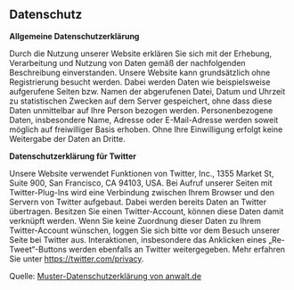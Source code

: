 ## Datenschutz

<p><strong>Allgemeine Datenschutzerklärung</strong></p>
<p>Durch die Nutzung unserer Website erklären Sie sich mit der Erhebung, Verarbeitung und Nutzung von Daten gemäß der nachfolgenden Beschreibung einverstanden. Unsere Website kann grundsätzlich ohne Registrierung besucht werden. Dabei werden Daten wie beispielsweise aufgerufene Seiten bzw. Namen der abgerufenen Datei, Datum und Uhrzeit zu statistischen Zwecken auf dem Server gespeichert, ohne dass diese Daten unmittelbar auf Ihre Person bezogen werden. Personenbezogene Daten, insbesondere Name, Adresse oder E-Mail-Adresse werden soweit möglich auf freiwilliger Basis erhoben. Ohne Ihre Einwilligung erfolgt keine Weitergabe der Daten an Dritte.</p>

<p><strong>Datenschutzerklärung für Twitter</strong></p>
<p>Unsere Website verwendet Funktionen von Twitter, Inc., 1355 Market St, Suite 900, San Francisco, CA 94103, USA. Bei Aufruf unserer Seiten mit Twitter-Plug-Ins wird eine Verbindung zwischen Ihrem Browser und den Servern von Twitter aufgebaut. Dabei werden bereits Daten an Twitter übertragen. Besitzen Sie einen Twitter-Account, können diese Daten damit verknüpft werden. Wenn Sie keine Zuordnung dieser Daten zu Ihrem Twitter-Account wünschen, loggen Sie sich bitte vor dem Besuch unserer Seite bei Twitter aus. Interaktionen, insbesondere das Anklicken eines „Re-Tweet“-Buttons werden ebenfalls an Twitter weitergegeben. Mehr erfahren Sie unter <a href="https://twitter.com/privacy">https://twitter.com/privacy</a>.</p>


<p>Quelle: <a href="https://www.anwalt.de/vorlage/muster-datenschutzerklaerung.php">Muster-Datenschutzerklärung von anwalt.de</a></p>
